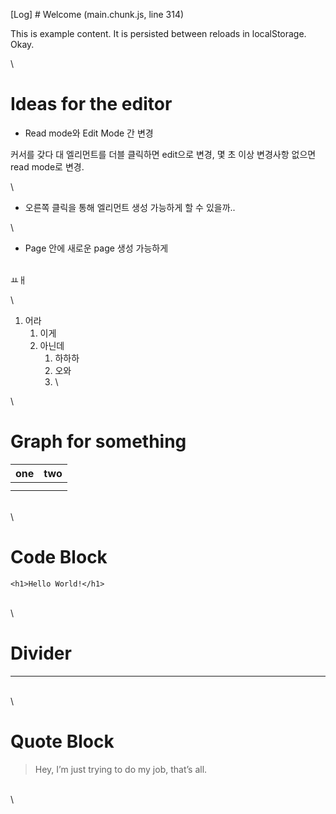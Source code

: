 [Log] # Welcome (main.chunk.js, line 314)

This is example content. It is persisted between reloads in localStorage. Okay.

\
# Ideas for the editor

* Read mode와 Edit Mode 간 변경

커서를 갖다 대 엘리먼트를 더블 클릭하면 edit으로 변경, 몇 초 이상 변경사항 없으면 read mode로 변경.

\
* 오른쪽 클릭을 통해 엘리먼트 생성 가능하게 할 수 있을까..

\
* Page 안에 새로운 page 생성 가능하게

\
ㅛㅐ

\
1. 어라
   1. 이게
   2. 아닌데
      1. 하하하
      2. 오와
      3. \

\
# **Graph for something**

| one | two |
|----|----|
|    |    |
|    |    |

\
\
# Code Block

```markup
<h1>Hello World!</h1>
```

\
\
# Divider


---

\
\
# Quote Block

> Hey, I’m just trying to do my job, that’s all.

\
\
